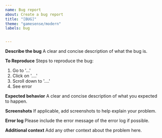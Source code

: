 ```yaml
---
name: Bug report
about: Create a bug report
title: "[BUG]"
theme: "gamesense/modern"
labels: bug


---
```


**Describe the bug**
A clear and concise description of what the bug is.

**To Reproduce**
Steps to reproduce the bug:
1. Go to '...'
2. Click on '....'
3. Scroll down to '....'
4. See error

**Expected behavior**
A clear and concise description of what you expected to happen.

**Screenshots**
If applicable, add screenshots to help explain your problem.

**Error log**
Please include the error message of the error log if possible.

**Additional context**
Add any other context about the problem here.
